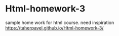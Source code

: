 # Html-homework-3
sample home work for html course. need inspiration
https://taherpavel.github.io/Html-homework-3/

